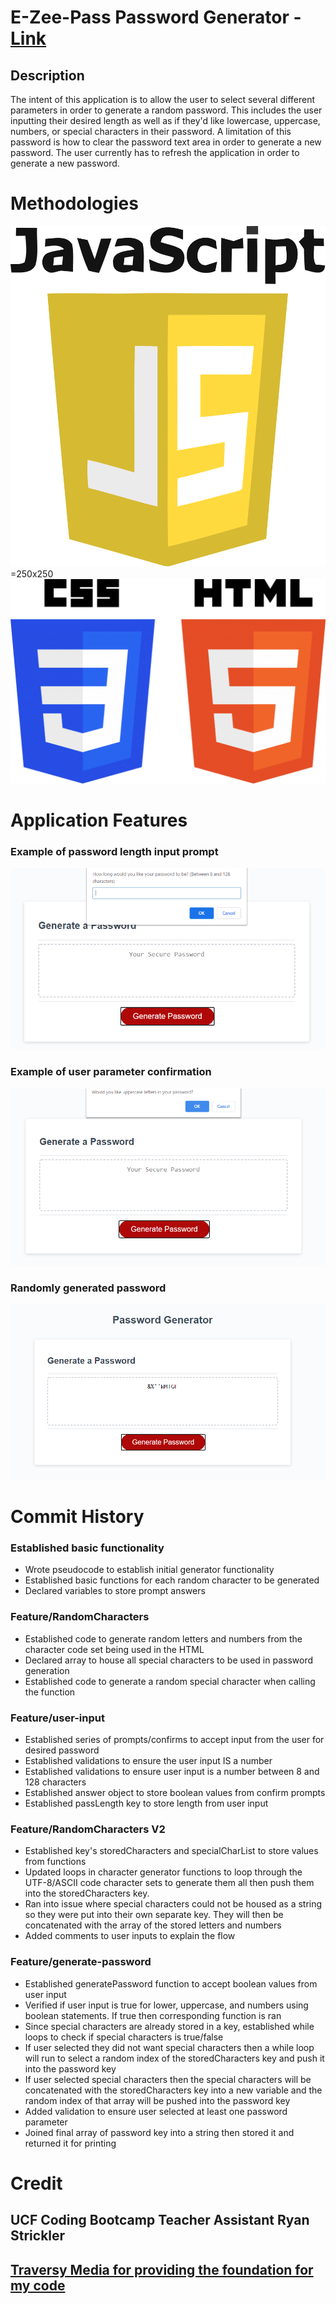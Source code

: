 # E-Zee-Pass Password Generator - [Link](https://smithbware89.github.io/e-zee-pass/)
## Description
The intent of this application is to allow the user to select several different parameters in order to generate a random password. This includes the user inputting their desired length as well as if they'd like lowercase, uppercase, numbers, or special characters in their password. A limitation of this password is how to clear the password text area in order to generate a new password. The user currently has to refresh the application in order to generate a new password.

# Methodologies
![Javascript logo](./media/javascript.png)=250x250
![HTML and CSS logo](./media/html-css.png)

# Application Features
### Example of password length input prompt
![Example of an input box asking user to input a number for the password length](./media/length-input.png)

### Example of user parameter confirmation
![Example of a confirmation prompt to determine if user would like uppercase letters](./media/parameter-confirm.png)

### Randomly generated password
![Example of a randomly generated password](./media/generated-password.png)

# Commit History

### Established basic functionality
- Wrote pseudocode to establish initial generator functionality
- Established basic functions for each random character to be generated
- Declared variables to store prompt answers

### Feature/RandomCharacters
- Established code to generate random letters and numbers from the character code set being used in the HTML
- Declared array to house all special characters to be used in password generation
- Established code to generate a random special character when calling the function

### Feature/user-input
- Established series of prompts/confirms to accept input from the user for desired password
- Established validations to ensure the user input IS a number
- Established validations to ensure user input is a number between 8 and 128 characters
- Established answer object to store boolean values from confirm prompts
- Established passLength key to store length from user input

### Feature/RandomCharacters V2
- Established key's storedCharacters and specialCharList to store values from functions
- Updated loops in character generator functions to loop through the UTF-8/ASCII code character sets to generate them all then push them into the storedCharacters key.
- Ran into issue where special characters could not be housed as a string so they were put into their own separate key. They will then be concatenated with the array of the stored letters and numbers
- Added comments to user inputs to explain the flow

### Feature/generate-password
- Established generatePassword function to accept boolean values from user input
- Verified if user input is true for lower, uppercase, and numbers using boolean statements. If true then corresponding function is ran
- Since special characters are already stored in a key, established while loops to check if special characters is true/false
- If user selected they did not want special characters then a while loop will run to select a random index of the storedCharacters key and push it into the password key
- If user selected special characters then the special characters will be concatenated with the storedCharacters key into a new variable and the random index of that array will be pushed into the password key
- Added validation to ensure user selected at least one password parameter
- Joined final array of password key into a string then stored it and returned it for printing

# Credit
## UCF Coding Bootcamp Teacher Assistant Ryan Strickler
## [Traversy Media for providing the foundation for my code](https://www.youtube.com/watch?v=duNmhKgtcsI)